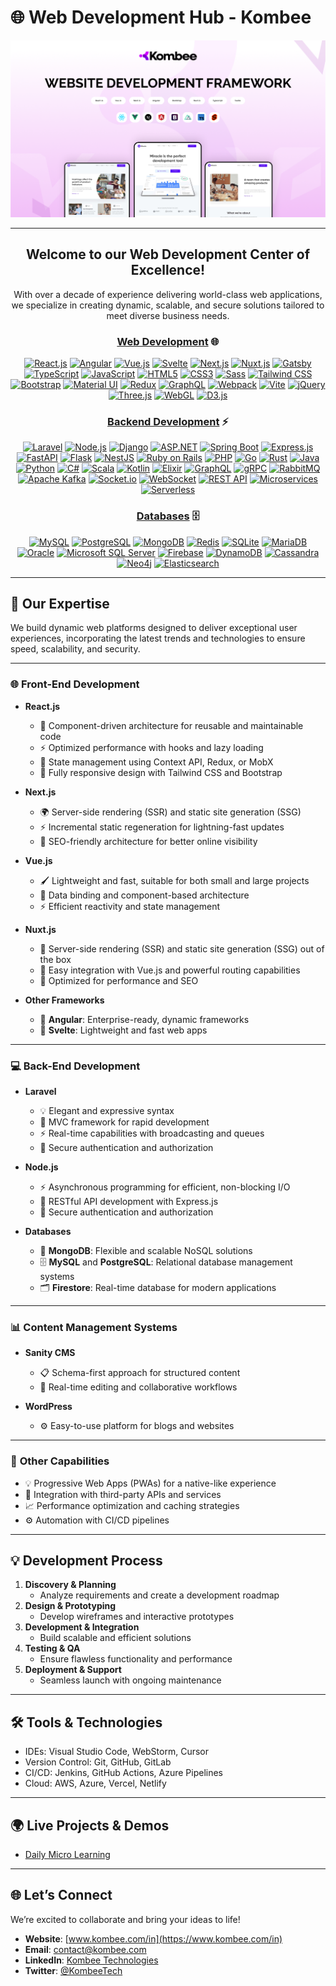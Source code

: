 # 🌐 Web Development Hub - Kombee  

<div align="center">  
  <img src="webdevelopmen-cover-image-rough.png" alt="Web Dev Logo" />  

---

## Welcome to our Web Development Center of Excellence!  
With over a decade of experience delivering world-class web applications, we specialize in creating dynamic, scalable, and secure solutions tailored to meet diverse business needs.  


### **[Web Development](https://via.placeholder.com/1200x400?text=Kombee+Technologies+-+Web+Development)** 🌐

[![React.js](https://img.shields.io/badge/React.js-20232A?style=for-the-badge&logo=react&logoColor=61DAFB)](https://github.com/kombee-technologies/react-demos) [![Angular](https://img.shields.io/badge/Angular-DD0031?style=for-the-badge&logo=angular&logoColor=white)](https://github.com/kombee-technologies/angular-demos) [![Vue.js](https://img.shields.io/badge/Vue.js-4FC08D?style=for-the-badge&logo=vue.js&logoColor=white)](https://github.com/kombee-technologies/vue-demos) [![Svelte](https://img.shields.io/badge/Svelte-FF3E00?style=for-the-badge&logo=svelte&logoColor=white)](https://github.com/kombee-technologies/svelte-demos) [![Next.js](https://img.shields.io/badge/Next.js-000000?style=for-the-badge&logo=nextdotjs&logoColor=white)](https://github.com/kombee-technologies/nextjs-demos) [![Nuxt.js](https://img.shields.io/badge/Nuxt.js-00C58E?style=for-the-badge&logo=nuxtdotjs&logoColor=white)](https://github.com/kombee-technologies/nuxtjs-demos) [![Gatsby](https://img.shields.io/badge/Gatsby-663399?style=for-the-badge&logo=gatsby&logoColor=white)](https://github.com/kombee-technologies/gatsby-demos) [![TypeScript](https://img.shields.io/badge/TypeScript-3178C6?style=for-the-badge&logo=typescript&logoColor=white)](https://github.com/kombee-technologies/typescript-demos) [![JavaScript](https://img.shields.io/badge/JavaScript-F7DF1E?style=for-the-badge&logo=javascript&logoColor=black)](https://github.com/kombee-technologies/javascript-demos) [![HTML5](https://img.shields.io/badge/HTML5-E34F26?style=for-the-badge&logo=html5&logoColor=white)](https://github.com/kombee-technologies/html5-demos) [![CSS3](https://img.shields.io/badge/CSS3-1572B6?style=for-the-badge&logo=css3&logoColor=white)](https://github.com/kombee-technologies/css3-demos) [![Sass](https://img.shields.io/badge/Sass-CC6699?style=for-the-badge&logo=sass&logoColor=white)](https://github.com/kombee-technologies/sass-demos) [![Tailwind CSS](https://img.shields.io/badge/Tailwind_CSS-38B2AC?style=for-the-badge&logo=tailwind-css&logoColor=white)](https://github.com/kombee-technologies/tailwind-demos) [![Bootstrap](https://img.shields.io/badge/Bootstrap-7952B3?style=for-the-badge&logo=bootstrap&logoColor=white)](https://github.com/kombee-technologies/bootstrap-demos) [![Material UI](https://img.shields.io/badge/Material_UI-0081CB?style=for-the-badge&logo=material-ui&logoColor=white)](https://github.com/kombee-technologies/material-ui-demos) [![Redux](https://img.shields.io/badge/Redux-764ABC?style=for-the-badge&logo=redux&logoColor=white)](https://github.com/kombee-technologies/redux-demos) [![GraphQL](https://img.shields.io/badge/GraphQL-E10098?style=for-the-badge&logo=graphql&logoColor=white)](https://github.com/kombee-technologies/graphql-demos) [![Webpack](https://img.shields.io/badge/Webpack-8DD6F9?style=for-the-badge&logo=webpack&logoColor=black)](https://github.com/kombee-technologies/webpack-demos) [![Vite](https://img.shields.io/badge/Vite-646CFF?style=for-the-badge&logo=vite&logoColor=white)](https://github.com/kombee-technologies/vite-demos) [![jQuery](https://img.shields.io/badge/jQuery-0769AD?style=for-the-badge&logo=jquery&logoColor=white)](https://github.com/kombee-technologies/jquery-demos) [![Three.js](https://img.shields.io/badge/Three.js-000000?style=for-the-badge&logo=three.js&logoColor=white)](https://github.com/kombee-technologies/threejs-demos) [![WebGL](https://img.shields.io/badge/WebGL-990000?style=for-the-badge&logo=webgl&logoColor=white)](https://github.com/kombee-technologies/webgl-demos) [![D3.js](https://img.shields.io/badge/D3.js-F9A03C?style=for-the-badge&logo=d3.js&logoColor=white)](https://github.com/kombee-technologies/d3js-demos)

### **[Backend Development](https://via.placeholder.com/1200x400?text=Kombee+Technologies+-+Backend+Development)** ⚡

[![Laravel](https://img.shields.io/badge/Laravel-FF2D20?style=for-the-badge&logo=laravel&logoColor=white)](https://github.com/kombee-technologies/laravel-demos) [![Node.js](https://img.shields.io/badge/Node.js-339933?style=for-the-badge&logo=nodedotjs&logoColor=white)](https://github.com/kombee-technologies/nodejs-demos) [![Django](https://img.shields.io/badge/Django-092E20?style=for-the-badge&logo=django&logoColor=white)](https://github.com/kombee-technologies/django-demos) [![ASP.NET](https://img.shields.io/badge/ASP.NET-512BD4?style=for-the-badge&logo=dotnet&logoColor=white)](https://github.com/kombee-technologies/aspnet-demos) [![Spring Boot](https://img.shields.io/badge/Spring%20Boot-6DB33F?style=for-the-badge&logo=springboot&logoColor=white)](https://github.com/kombee-technologies/spring-boot-demos) [![Express.js](https://img.shields.io/badge/Express.js-000000?style=for-the-badge&logo=express&logoColor=white)](https://github.com/kombee-technologies/expressjs-demos) [![FastAPI](https://img.shields.io/badge/FastAPI-009688?style=for-the-badge&logo=fastapi&logoColor=white)](https://github.com/kombee-technologies/fastapi-demos) [![Flask](https://img.shields.io/badge/Flask-000000?style=for-the-badge&logo=flask&logoColor=white)](https://github.com/kombee-technologies/flask-demos) [![NestJS](https://img.shields.io/badge/NestJS-E0234E?style=for-the-badge&logo=nestjs&logoColor=white)](https://github.com/kombee-technologies/nestjs-demos) [![Ruby on Rails](https://img.shields.io/badge/Ruby%20on%20Rails-CC0000?style=for-the-badge&logo=ruby-on-rails&logoColor=white)](https://github.com/kombee-technologies/rails-demos) [![PHP](https://img.shields.io/badge/PHP-777BB4?style=for-the-badge&logo=php&logoColor=white)](https://github.com/kombee-technologies/php-demos) [![Go](https://img.shields.io/badge/Go-00ADD8?style=for-the-badge&logo=go&logoColor=white)](https://github.com/kombee-technologies/go-demos) [![Rust](https://img.shields.io/badge/Rust-000000?style=for-the-badge&logo=rust&logoColor=white)](https://github.com/kombee-technologies/rust-demos) [![Java](https://img.shields.io/badge/Java-ED8B00?style=for-the-badge&logo=java&logoColor=white)](https://github.com/kombee-technologies/java-demos) [![Python](https://img.shields.io/badge/Python-3776AB?style=for-the-badge&logo=python&logoColor=white)](https://github.com/kombee-technologies/python-demos) [![C#](https://img.shields.io/badge/C%23-239120?style=for-the-badge&logo=c-sharp&logoColor=white)](https://github.com/kombee-technologies/csharp-demos) [![Scala](https://img.shields.io/badge/Scala-DC322F?style=for-the-badge&logo=scala&logoColor=white)](https://github.com/kombee-technologies/scala-demos) [![Kotlin](https://img.shields.io/badge/Kotlin-0095D5?style=for-the-badge&logo=kotlin&logoColor=white)](https://github.com/kombee-technologies/kotlin-backend-demos) [![Elixir](https://img.shields.io/badge/Elixir-4B275F?style=for-the-badge&logo=elixir&logoColor=white)](https://github.com/kombee-technologies/elixir-demos) [![GraphQL](https://img.shields.io/badge/GraphQL-E10098?style=for-the-badge&logo=graphql&logoColor=white)](https://github.com/kombee-technologies/graphql-backend-demos) [![gRPC](https://img.shields.io/badge/gRPC-244c5a?style=for-the-badge&logo=grpc&logoColor=white)](https://github.com/kombee-technologies/grpc-demos) [![RabbitMQ](https://img.shields.io/badge/RabbitMQ-FF6600?style=for-the-badge&logo=rabbitmq&logoColor=white)](https://github.com/kombee-technologies/rabbitmq-demos) [![Apache Kafka](https://img.shields.io/badge/Apache%20Kafka-231F20?style=for-the-badge&logo=apache-kafka&logoColor=white)](https://github.com/kombee-technologies/kafka-demos) [![Socket.io](https://img.shields.io/badge/Socket.io-010101?style=for-the-badge&logo=socket.io&logoColor=white)](https://github.com/kombee-technologies/socketio-demos) [![WebSocket](https://img.shields.io/badge/WebSocket-010101?style=for-the-badge&logo=socket.io&logoColor=white)](https://github.com/kombee-technologies/websocket-demos) [![REST API](https://img.shields.io/badge/REST%20API-009688?style=for-the-badge&logo=fastapi&logoColor=white)](https://github.com/kombee-technologies/rest-api-demos) [![Microservices](https://img.shields.io/badge/Microservices-1572B6?style=for-the-badge&logo=dotnet&logoColor=white)](https://github.com/kombee-technologies/microservices-demos) [![Serverless](https://img.shields.io/badge/Serverless-FD5750?style=for-the-badge&logo=serverless&logoColor=white)](https://github.com/kombee-technologies/serverless-demos)

### **[Databases](https://via.placeholder.com/1200x400?text=Kombee+Technologies+-+Databases)** 🗄️

[![MySQL](https://img.shields.io/badge/MySQL-4479A1?style=for-the-badge&logo=mysql&logoColor=white)](https://github.com/kombee-technologies/mysql-demos) [![PostgreSQL](https://img.shields.io/badge/PostgreSQL-336791?style=for-the-badge&logo=postgresql&logoColor=white)](https://github.com/kombee-technologies/postgresql-demos) [![MongoDB](https://img.shields.io/badge/MongoDB-47A248?style=for-the-badge&logo=mongodb&logoColor=white)](https://github.com/kombee-technologies/mongodb-demos) [![Redis](https://img.shields.io/badge/Redis-DC382D?style=for-the-badge&logo=redis&logoColor=white)](https://github.com/kombee-technologies/redis-demos) [![SQLite](https://img.shields.io/badge/SQLite-003B57?style=for-the-badge&logo=sqlite&logoColor=white)](https://github.com/kombee-technologies/sqlite-demos) [![MariaDB](https://img.shields.io/badge/MariaDB-003545?style=for-the-badge&logo=mariadb&logoColor=white)](https://github.com/kombee-technologies/mariadb-demos) [![Oracle](https://img.shields.io/badge/Oracle-F80000?style=for-the-badge&logo=oracle&logoColor=white)](https://github.com/kombee-technologies/oracle-demos) [![Microsoft SQL Server](https://img.shields.io/badge/Microsoft%20SQL%20Server-CC2927?style=for-the-badge&logo=microsoft%20sql%20server&logoColor=white)](https://github.com/kombee-technologies/mssql-demos) [![Firebase](https://img.shields.io/badge/Firebase-FFCA28?style=for-the-badge&logo=firebase&logoColor=black)](https://github.com/kombee-technologies/firebase-demos) [![DynamoDB](https://img.shields.io/badge/DynamoDB-4053D6?style=for-the-badge&logo=amazon-dynamodb&logoColor=white)](https://github.com/kombee-technologies/dynamodb-demos) [![Cassandra](https://img.shields.io/badge/Cassandra-1287B1?style=for-the-badge&logo=apache-cassandra&logoColor=white)](https://github.com/kombee-technologies/cassandra-demos) [![Neo4j](https://img.shields.io/badge/Neo4j-008CC1?style=for-the-badge&logo=neo4j&logoColor=white)](https://github.com/kombee-technologies/neo4j-demos) [![Elasticsearch](https://img.shields.io/badge/Elasticsearch-005571?style=for-the-badge&logo=elasticsearch&logoColor=white)](https://github.com/kombee-technologies/elasticsearch-demos)

</div>  

---

## 🚀 Our Expertise  

We build dynamic web platforms designed to deliver exceptional user experiences, incorporating the latest trends and technologies to ensure speed, scalability, and security.  

---

### 🌐 **Front-End Development**  

- **React.js**  
  - 🎨 Component-driven architecture for reusable and maintainable code  
  - ⚡ Optimized performance with hooks and lazy loading  
  - 🔄 State management using Context API, Redux, or MobX  
  - 📱 Fully responsive design with Tailwind CSS and Bootstrap  

- **Next.js**  
  - 🌍 Server-side rendering (SSR) and static site generation (SSG)  
  - ⚡ Incremental static regeneration for lightning-fast updates  
  - 🚀 SEO-friendly architecture for better online visibility  

- **Vue.js**  
  - 🖌️ Lightweight and fast, suitable for both small and large projects  
  - 🔄 Data binding and component-based architecture  
  - ⚡ Efficient reactivity and state management  

- **Nuxt.js**  
  - 🚀 Server-side rendering (SSR) and static site generation (SSG) out of the box  
  - 🧩 Easy integration with Vue.js and powerful routing capabilities  
  - 💨 Optimized for performance and SEO  

- **Other Frameworks**  
  - 🔷 **Angular**: Enterprise-ready, dynamic frameworks  
  - 🔵 **Svelte**: Lightweight and fast web apps  

---

### 💻 **Back-End Development**  

- **Laravel**  
  - 💡 Elegant and expressive syntax  
  - 🔄 MVC framework for rapid development  
  - ⚡ Real-time capabilities with broadcasting and queues  
  - 🔐 Secure authentication and authorization  

- **Node.js**  
  - ⚡ Asynchronous programming for efficient, non-blocking I/O  
  - 🔄 RESTful API development with Express.js  
  - 🔐 Secure authentication and authorization  

- **Databases**  
  - 🌱 **MongoDB**: Flexible and scalable NoSQL solutions  
  - 🗄️ **MySQL** and **PostgreSQL**: Relational database management systems  
  - 🗂️ **Firestore**: Real-time database for modern applications  
 

---

### 📊 **Content Management Systems**  

- **Sanity CMS**  
  - 📋 Schema-first approach for structured content  
  - 🚀 Real-time editing and collaborative workflows  

- **WordPress**  
  - ⚙️ Easy-to-use platform for blogs and websites  

---

### 🌟 **Other Capabilities**  

- 💡 Progressive Web Apps (PWAs) for a native-like experience  
- 🔌 Integration with third-party APIs and services  
- 📈 Performance optimization and caching strategies  
- ⚙️ Automation with CI/CD pipelines  

---

## 💡 **Development Process**  

1. **Discovery & Planning**  
   - Analyze requirements and create a development roadmap  
2. **Design & Prototyping**  
   - Develop wireframes and interactive prototypes  
3. **Development & Integration**  
   - Build scalable and efficient solutions  
4. **Testing & QA**  
   - Ensure flawless functionality and performance  
5. **Deployment & Support**  
   - Seamless launch with ongoing maintenance  

---

## 🛠️ **Tools & Technologies**  

- IDEs: Visual Studio Code, WebStorm, Cursor
- Version Control: Git, GitHub, GitLab  
- CI/CD: Jenkins, GitHub Actions, Azure Pipelines  
- Cloud: AWS, Azure, Vercel, Netlify  

---

## 🌍 **Live Projects & Demos**  

- [Daily Micro Learning](https://github.com/Web-Dev-Kombbe/daily-micro-learning)   

---

## 🌐 **Let’s Connect**

We’re excited to collaborate and bring your ideas to life!

- **Website**: [www.kombee.com/in](https://www.kombee.com/in)
- **Email**: contact@kombee.com
- **LinkedIn**: [Kombee Technologies](https://in.linkedin.com/company/kombee-global)
- **Twitter**: [@KombeeTech](https://twitter.com/KombeeTech)
